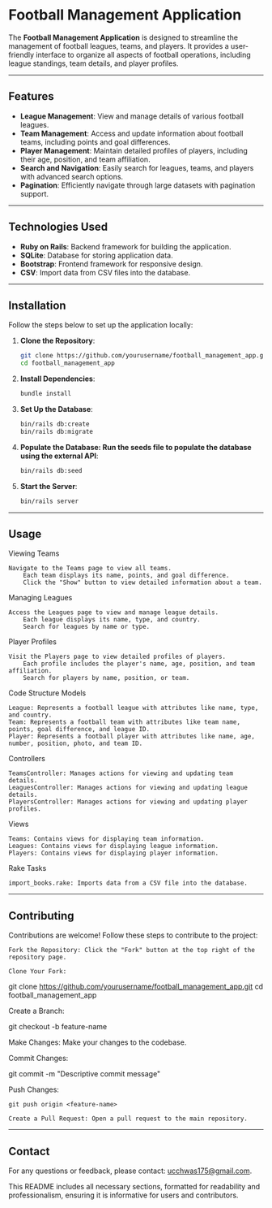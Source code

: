 # Football Management Application

The **Football Management Application** is designed to streamline the management of football leagues, teams, and players. It provides a user-friendly interface to organize all aspects of football operations, including league standings, team details, and player profiles.

---

## Features

- **League Management**: View and manage details of various football leagues.
- **Team Management**: Access and update information about football teams, including points and goal differences.
- **Player Management**: Maintain detailed profiles of players, including their age, position, and team affiliation.
- **Search and Navigation**: Easily search for leagues, teams, and players with advanced search options.
- **Pagination**: Efficiently navigate through large datasets with pagination support.

---

## Technologies Used

- **Ruby on Rails**: Backend framework for building the application.
- **SQLite**: Database for storing application data.
- **Bootstrap**: Frontend framework for responsive design.
- **CSV**: Import data from CSV files into the database.

---

## Installation

Follow the steps below to set up the application locally:

1. **Clone the Repository**:
   ```bash
   git clone https://github.com/yourusername/football_management_app.git
   cd football_management_app
2. **Install Dependencies**:
    ```bash
    bundle install

3. **Set Up the Database**:
    ```bash 
    bin/rails db:create
    bin/rails db:migrate

4. **Populate the Database: Run the seeds file to populate the database using the external API**:
    ```bash
    bin/rails db:seed

5. **Start the Server**:
    ```bash
    bin/rails server

---

## Usage

Viewing Teams

    Navigate to the Teams page to view all teams.
        Each team displays its name, points, and goal difference.
        Click the "Show" button to view detailed information about a team.

Managing Leagues

    Access the Leagues page to view and manage league details.
        Each league displays its name, type, and country.
        Search for leagues by name or type.

Player Profiles

    Visit the Players page to view detailed profiles of players.
        Each profile includes the player's name, age, position, and team affiliation.
        Search for players by name, position, or team.

Code Structure
Models

    League: Represents a football league with attributes like name, type, and country.
    Team: Represents a football team with attributes like team name, points, goal difference, and league ID.
    Player: Represents a football player with attributes like name, age, number, position, photo, and team ID.

Controllers

    TeamsController: Manages actions for viewing and updating team details.
    LeaguesController: Manages actions for viewing and updating league details.
    PlayersController: Manages actions for viewing and updating player profiles.

Views

    Teams: Contains views for displaying team information.
    Leagues: Contains views for displaying league information.
    Players: Contains views for displaying player information.

Rake Tasks

    import_books.rake: Imports data from a CSV file into the database.

---
## Contributing

Contributions are welcome! Follow these steps to contribute to the project:

    Fork the Repository: Click the "Fork" button at the top right of the repository page.

    Clone Your Fork:

git clone https://github.com/yourusername/football_management_app.git
cd football_management_app

Create a Branch:

git checkout -b feature-name

Make Changes: Make your changes to the codebase.

Commit Changes:

git commit -m "Descriptive commit message"

Push Changes:

    git push origin <feature-name>

    Create a Pull Request: Open a pull request to the main repository.

---
## Contact

For any questions or feedback, please contact: ucchwas175@gmail.com.


This README includes all necessary sections, formatted for readability and professionalism, ensuring it is informative for users and contributors.

